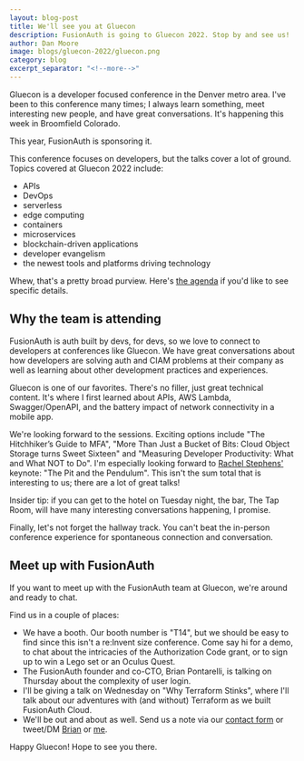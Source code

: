 ```yaml
---
layout: blog-post
title: We'll see you at Gluecon
description: FusionAuth is going to Gluecon 2022. Stop by and see us!
author: Dan Moore
image: blogs/gluecon-2022/gluecon.png
category: blog
excerpt_separator: "<!--more-->"
---
```


Gluecon is a developer focused conference in the Denver metro area. I've been to this conference many times; I always learn something, meet interesting new people, and have great conversations. It's happening this week in Broomfield Colorado.

This year, FusionAuth is sponsoring it.

<!--more-->

This conference focuses on developers, but the talks cover a lot of ground. Topics covered at Gluecon 2022 include:

* APIs
* DevOps
* serverless
* edge computing
* containers
* microservices
* blockchain-driven applications
* developer evangelism 
* the newest tools and platforms driving technology

Whew, that's a pretty broad purview. Here's [the agenda](https://docs.google.com/spreadsheets/d/1OvMFgLY6VmcSvNn1_CTDRcjatI8fee65jHUAThg9SYg/edit#gid=0) if you'd like to see specific details.

## Why the team is attending

FusionAuth is auth built by devs, for devs, so we love to connect to developers at conferences like Gluecon. We have great conversations about how developers are solving auth and CIAM problems at their company as well as learning about other development practices and experiences.

Gluecon is one of our favorites. There's no filler, just great technical content. It's where I first learned about APIs, AWS Lambda, Swagger/OpenAPI, and the battery impact of network connectivity in a mobile app.

We're looking forward to the sessions. Exciting options include "The Hitchhiker’s Guide to MFA", "More Than Just a Bucket of Bits: Cloud Object Storage turns Sweet Sixteen" and "Measuring Developer Productivity: What and What NOT to Do". I'm especially looking forward to [Rachel Stephens'](https://twitter.com/rstephensme) keynote: "The Pit and the Pendulum". This isn't the sum total that is interesting to us; there are a lot of great talks!

Insider tip: if you can get to the hotel on Tuesday night, the bar, The Tap Room, will have many interesting conversations happening, I promise.

Finally, let's not forget the hallway track. You can't beat the in-person conference experience for spontaneous connection and conversation.

## Meet up with FusionAuth

If you want to meet up with the FusionAuth team at Gluecon, we're around and ready to chat.

Find us in a couple of places:

* We have a booth. Our booth number is "T14", but we should be easy to find since this isn't a re:Invent size conference. Come say hi for a demo, to chat about the intricacies of the Authorization Code grant, or to sign up to win a Lego set or an Oculus Quest.
* The FusionAuth founder and co-CTO, Brian Pontarelli, is talking on Thursday about the complexity of user login.
* I'll be giving a talk on Wednesday on "Why Terraform Stinks", where I'll talk about our adventures with (and without) Terraform as we built FusionAuth Cloud.
* We'll be out and about as well. Send us a note via our [contact form](/contact) or tweet/DM [Brian](https://twitter.com/bpontarelli) or [me](https://twitter.com/mooreds).

Happy Gluecon! Hope to see you there.
